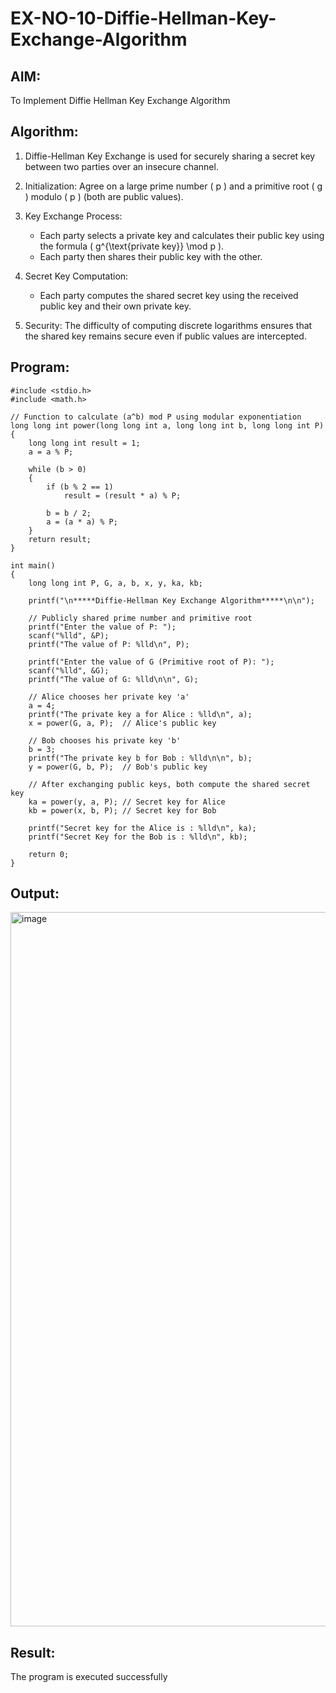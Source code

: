 # EX-NO-10-Diffie-Hellman-Key-Exchange-Algorithm

## AIM:
To Implement Diffie Hellman Key Exchange Algorithm 

## Algorithm:

1. Diffie-Hellman Key Exchange is used for securely sharing a secret key between two parties over an insecure channel.

2. Initialization: Agree on a large prime number \( p \) and a primitive root \( g \) modulo \( p \) (both are public values).

3. Key Exchange Process: 
   - Each party selects a private key and calculates their public key using the formula \( g^{\text{private key}} \mod p \).
   - Each party then shares their public key with the other.

4. Secret Key Computation: 
   - Each party computes the shared secret key using the received public key and their own private key.

5. Security: The difficulty of computing discrete logarithms ensures that the shared key remains secure even if public values are intercepted.

## Program:
```
#include <stdio.h>
#include <math.h>

// Function to calculate (a^b) mod P using modular exponentiation
long long int power(long long int a, long long int b, long long int P)
{
    long long int result = 1;
    a = a % P;

    while (b > 0)
    {
        if (b % 2 == 1)
            result = (result * a) % P;

        b = b / 2;
        a = (a * a) % P;
    }
    return result;
}

int main()
{
    long long int P, G, a, b, x, y, ka, kb;

    printf("\n*****Diffie-Hellman Key Exchange Algorithm*****\n\n");

    // Publicly shared prime number and primitive root
    printf("Enter the value of P: ");
    scanf("%lld", &P);
    printf("The value of P: %lld\n", P);

    printf("Enter the value of G (Primitive root of P): ");
    scanf("%lld", &G);
    printf("The value of G: %lld\n\n", G);

    // Alice chooses her private key 'a'
    a = 4;
    printf("The private key a for Alice : %lld\n", a);
    x = power(G, a, P);  // Alice's public key

    // Bob chooses his private key 'b'
    b = 3;
    printf("The private key b for Bob : %lld\n\n", b);
    y = power(G, b, P);  // Bob's public key

    // After exchanging public keys, both compute the shared secret key
    ka = power(y, a, P); // Secret key for Alice
    kb = power(x, b, P); // Secret key for Bob

    printf("Secret key for the Alice is : %lld\n", ka);
    printf("Secret Key for the Bob is : %lld\n", kb);

    return 0;
}
```

## Output:

<img width="1909" height="1143" alt="image" src="https://github.com/user-attachments/assets/8229e155-0f05-46e3-b24b-3263e46c9936" />


## Result:
  The program is executed successfully

